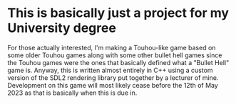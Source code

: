 # This is basically just a project for my University degree

For those actually interested, I'm making a Touhou-like game based on some older Touhou games along with some other bullet hell games since the Touhou games were the ones that basically defined what a "Bullet Hell" game is.
Anyway, this is written almost entirely in C++ using a custom version of the SDL2 rendering library put together by a lecturer of mine.
Development on this game will most likely cease before the 12th of May 2023 as that is basically when this is due in.
